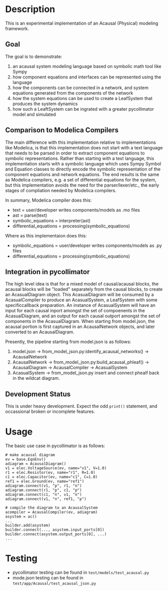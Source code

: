 # Description
This is an experimental implementation of an Acausal (Physical) modeling framework.

## Goal
The goal is to demonstrate:
1. an acausal system modeling language based on symbolic math tool like Sympy
2. how component equations and interfaces can be represented using the language
3. how the components can be connected in a network, and system equations generated from the components of the network
4. how the system equations can be used to create a LeafSystem that produces the system dynamics
5. how such a LeaftSystem can be ingrated with a greater pycollimator model and simulated

## Comparison to Modelica Compilers
The main difference with this implementation relative to implementations like Modelica, is that this implementation does not start with a text language that needs to be parsed in order to extract component equations to symbolic representations. Rather than starting with a text language, this implementation starts with a symbolic language which uses Sympy Symbol and Equation classes to directly encode the symbolic representation of the component equations and network equations. The end results is the same as Modelica compilers, e.g. a set of differential equations for the system, but this implementation avoids the need for the parser/lexer/etc., the early stages of compliation needed by Modelica compilers.

In summary, Modelica compiler does this:
- text = user/developer writes components/models as .mo files
- ast = parse(text)
- symbolic_equations = interpreter(ast)
- differential_equations = processing(symbolic_equations)

Where as this implementaion does this:
- symbolic_equations = user/developer writes components/models as .py files
- differential_equations = processing(symbolic_equations)

## Integration in pycollimator
The high level idea is that for a mixed model of causal/acausal blocks, the acausal blocks will be "loaded" separately from the causal blocks, to create an AcasualDiagram object. This AcasualDiagram will be consumed by a AcasualCompiler to produce an AcasualSystem, a LeafSystem with some specificcallback preparation. An instance of AcasualSystem will have an input for each causal inport amongst the set of compoenents in the AcasualDiagram, and an output for each causal outport amongst the set of components in the AcasualDiagram.
When starting from model.json, the acausal portion is first captured in an AcausalNetwork objects, and later converted to an AcausalDiagram.

Presently, the pipeline starting from model.json is as follows:
1. model.json -> from_model_json.py:identify_acausal_networks() -> AcausalNetwork
2. AcausalNetwork -> from_model_json.py:build_acausal_phleaf() -> AcausalDiagram -> AcausalCompiler -> AcasualSystem
3. AcasualSystem -> from_model_json.py insert and connect phealf back in the wildcat diagram.


## Development Status
This is under heavy development. Expect the odd `print()` statement, and occassional broken or incomplete features.

# Usage
The basic use case in pycollimator is as follows:
```
# make acausal diagram
ev = base.EqnEnv()
adiagram = AcausalDiagram()
v1 = elec.VoltageSource(ev, name="v1", V=1.0)
r1 = elec.Resistor(ev, name="r1", R=1.0)
c1 = elec.Capacitor(ev, name="c1", C=1.0)
ref1 = elec.Ground(ev, name="ref1")
adiagram.connect(v1, "p", r1, "n")
adiagram.connect(r1, "p", c1, "p")
adiagram.connect(c1, "n", v1, "n")
adiagram.connect(v1, "n", ref1, "p")

# compile the diagram to an AcausalSystem
acompiler = AcausalCompiler(ev, adiagram)
asystem = ac()
...
builder.add(asystem)
builder.connect(..., asystem.input_ports[0])
builder.connect(asystem.output_ports[0], ...)
...
```

# Testing
- pycollimator testing can be found in `test/models/test_acausal.py`
- mode.json testing can be found in `test/app/Acausal/test_acausal_json.py`